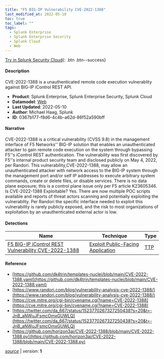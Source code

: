 ```yaml
---
title: "F5 BIG-IP Vulnerability CVE-2022-1388"
last_modified_at: 2022-05-10
toc: true
toc_label: ""
tags:
  - Splunk Enterprise
  - Splunk Enterprise Security
  - Splunk Cloud
  - Web
---
```


[Try in Splunk Security Cloud](https://www.splunk.com/en_us/cyber-security.html){: .btn .btn--success}

#### Description

CVE-2022-1388 is a unauthenticated remote code execution vulnerablity against BIG-IP iControl REST API.

- **Product**: Splunk Enterprise, Splunk Enterprise Security, Splunk Cloud
- **Datamodel**: [Web](https://docs.splunk.com/Documentation/CIM/latest/User/Web)
- **Last Updated**: 2022-05-10
- **Author**: Michael Haag, Splunk
- **ID**: 0367b177-f8d6-4c4b-a62d-86f52a590bff

#### Narrative

CVE-2022-1388 is a critical vulnerability (CVSS 9.8) in the management interface of F5 Networks'' BIG-IP solution that enables an unauthenticated attacker to gain remote code execution on the system through bypassing F5''s iControl REST authentication. The vulnerability was first discovered by F5''s internal product security team and disclosed publicly on May 4, 2022, per Randori. This vulnerability,CVE-2022-1388, may allow an unauthenticated attacker with network access to the BIG-IP system through the management port and/or self IP addresses to execute arbitrary system commands, create or delete files, or disable services. There is no data plane exposure; this is a control plane issue only per F5 article K23605346. Is CVE-2022-1388 Exploitable? Yes. There are now multiple POC scripts available and reports of threat actors scanning and potentially exploiting the vulnerablity. Per Randori the specific interface needed to exploit this vulnerability is rarely publicly exposed, and the risk to most organizations of exploitation by an unauthenticated external actor is low.

#### Detections

| Name        | Technique   | Type         |
| ----------- | ----------- |--------------|
| [F5 BIG-IP iControl REST Vulnerability CVE-2022-1388](/network/bb1c2c30-107a-4e56-a4b9-1f7022867bfe/) | [Exploit Public-Facing Application](/tags/#exploit-public-facing-application) | [TTP](https://github.com/splunk/security_content/wiki/Detection-Analytic-Types) |

#### Reference

* [https://github.com/dk4trin/templates-nuclei/blob/main/CVE-2022-1388.yaml](https://github.com/dk4trin/templates-nuclei/blob/main/CVE-2022-1388.yaml)
* [https://www.randori.com/blog/vulnerability-analysis-cve-2022-1388/](https://www.randori.com/blog/vulnerability-analysis-cve-2022-1388/)
* [https://cve.mitre.org/cgi-bin/cvename.cgi?name=CVE-2022-1388](https://cve.mitre.org/cgi-bin/cvename.cgi?name=CVE-2022-1388)
* [https://twitter.com/da_667/status/1523770267327250438?s=20&t=-JnB_aNWuJFsmcOmxGUWLQ](https://twitter.com/da_667/status/1523770267327250438?s=20&t=-JnB_aNWuJFsmcOmxGUWLQ)
* [https://github.com/horizon3ai/CVE-2022-1388/blob/main/CVE-2022-1388.py](https://github.com/horizon3ai/CVE-2022-1388/blob/main/CVE-2022-1388.py)



[*source*](https://github.com/splunk/security_content/tree/develop/stories/f5_big_ip_vulnerability_cve_2022_1388.yml) \| *version*: **1**